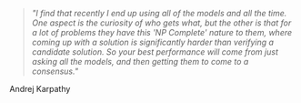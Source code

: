 > *"I find that recently I end up using all of the models and all the time. One aspect is the curiosity of who gets what, but the other is that for a lot of problems they have this 'NP Complete' nature to them, where coming up with a solution is significantly harder than verifying a candidate solution. So your best performance will come from just asking all the models, and then getting them to come to a consensus."*

Andrej Karpathy
